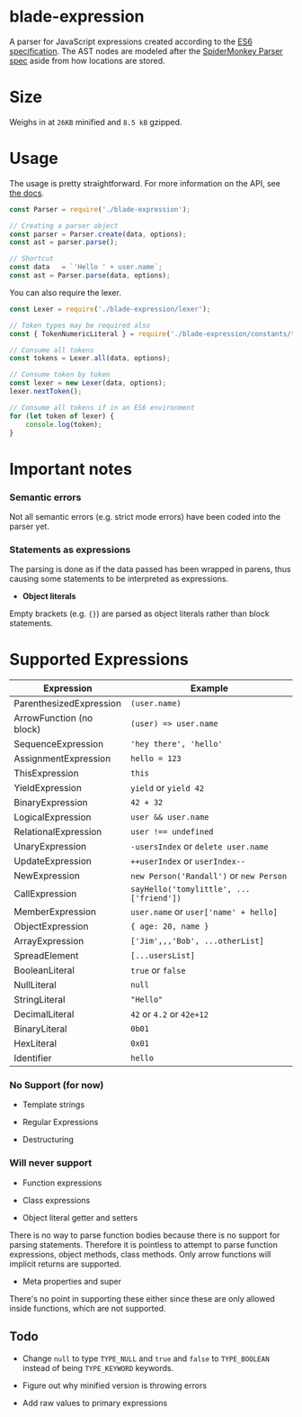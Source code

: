 
# blade-expression

A parser for JavaScript expressions created according to the [ES6 specification](http://www.ecma-international.org/ecma-262/6.0/#sec-expressions). The AST nodes are modeled after the [SpiderMonkey Parser spec](https://developer.mozilla.org/en-US/docs/Mozilla/Projects/SpiderMonkey/Parser_API) aside from how locations are stored.

# Size

Weighs in at `26KB` minified and `8.5 kB` gzipped.


# Usage

The usage is pretty straightforward. For more information on the API, see [the docs](/docs/API.md).

```js
const Parser = require('./blade-expression');

// Creating a parser object
const parser = Parser.create(data, options);
const ast = parser.parse();

// Shortcut
const data   = `'Hello ' + user.name`;
const ast = Parser.parse(data, options);
```

You can also require the lexer.

```js
const Lexer = require('./blade-expression/lexer');

// Token types may be required also
const { TokenNumericLiteral } = require('./blade-expression/constants/tokens');

// Consume all tokens
const tokens = Lexer.all(data, options);

// Consume token by token
const lexer = new Lexer(data, options);
lexer.nextToken();

// Consume all tokens if in an ES6 environment
for (let token of lexer) {
	console.log(token);
}
```


# Important notes

### Semantic errors

Not all semantic errors (e.g. strict mode errors) have been coded into the parser yet.

### Statements as expressions

The parsing is done as if the data passed has been wrapped in parens, thus causing some statements to be interpreted as expressions.

- **Object literals**

 Empty brackets (e.g. `{}`) are parsed as object literals rather than block statements.


# Supported Expressions

 Expression                 | Example
----------------------------|--------------------------------
 ParenthesizedExpression    | `(user.name)`
 ArrowFunction (no block)   | `(user) => user.name`
 SequenceExpression         | `'hey there', 'hello'`
 AssignmentExpression       | `hello = 123`
 ThisExpression             | `this`
 YieldExpression            | `yield` or `yield 42`
 BinaryExpression           | `42 + 32`
 LogicalExpression          | `user && user.name`
 RelationalExpression       | `user !== undefined`
 UnaryExpression            | `-usersIndex` or `delete user.name`
 UpdateExpression           | `++userIndex` or `userIndex--`
 NewExpression              | `new Person('Randall')` or `new Person`
 CallExpression             | `sayHello('tomylittle', ...['friend'])`
 MemberExpression           | `user.name` or `user['name' + hello]`
 ObjectExpression           | `{ age: 20, name }`
 ArrayExpression            | `['Jim',,,'Bob', ...otherList]`
 SpreadElement              | `[...usersList]`
 BooleanLiteral             | `true` or `false`
 NullLiteral                | `null`
 StringLiteral              | `"Hello"`
 DecimalLiteral             | `42` or `4.2` or `42e+12`
 BinaryLiteral              | `0b01`
 HexLiteral                 | `0x01`
 Identifier                 | `hello`


### No Support (for now)

- Template strings

- Regular Expressions

- Destructuring


### Will never support

- Function expressions

- Class expressions

- Object literal getter and setters

 There is no way to parse function bodies because there is no support for parsing statements. Therefore it is pointless to attempt to parse function expressions, object methods, class methods. Only arrow functions will implicit returns are supported.

- Meta properties and super

 There's no point in supporting these either since these are only allowed inside functions, which are not supported.


## Todo

- Change `null` to type `TYPE_NULL` and `true` and `false` to `TYPE_BOOLEAN` instead of being `TYPE_KEYWORD` keywords.

- Figure out why minified version is throwing errors

- Add raw values to primary expressions
